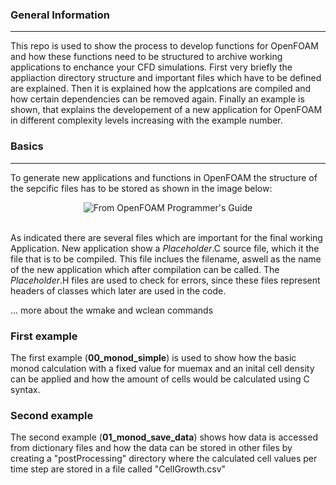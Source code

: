 ### General Information
***  
This repo is used to show the process to develop functions for OpenFOAM and how these functions need to be structured to archive working applications to enchance your CFD simulations. First very briefly the appliaction directory structure and important files which have to be defined are explained. Then it is explained how the applcations are compiled and how certain dependencies can be removed again. Finally an example is shown, that explains the developement of a new application for OpenFOAM in different complexity levels increasing with the example number. 

### Basics
***
To generate new applications and functions in OpenFOAM the structure of the sepcific files has to be stored as shown in the image below: <br> <p align="center"><img src="https://cdn.cfd.direct/docs/user-guide-v7/img/user253x.png" alt = "From OpenFOAM Programmer's Guide" > </p> <br> As indicated there are several files which are important for the final working Application. New application show a *Placeholder*.C source file, which it the file that is to be compiled. This file inclues the filename, aswell as the name of the new application which after compilation can be called. The *Placeholder*.H files are used to check for errors, since these files represent headers of classes which later are used in the code. 


... more about the wmake and wclean commands

### First example 
The first example (**00_monod_simple**) is used to show how the basic monod calculation with a fixed value for muemax and an inital cell density can be applied and how the amount of cells would be calculated using C syntax.

### Second example
The second example (**01_monod_save_data**) shows how data is accessed from dictionary files and how the data can be stored in other files by creating a "postProcessing" directory where the calculated cell values per time step are stored in a file called "CellGrowth.csv"


